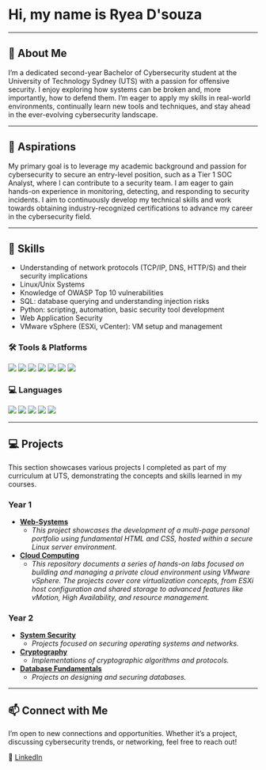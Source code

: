 # Hi, my name is Ryea D'souza

---

## 👋 About Me
I’m a dedicated second-year Bachelor of Cybersecurity student at the University of Technology Sydney (UTS) with a passion for offensive security. I enjoy exploring how systems can be broken and, more importantly, how to defend them. I’m eager to apply my skills in real-world environments, continually learn new tools and techniques, and stay ahead in the ever-evolving cybersecurity landscape.

---

## 🎯 Aspirations
My primary goal is to leverage my academic background and passion for cybersecurity to secure an entry-level position, such as a Tier 1 SOC Analyst, where I can contribute to a security team. I am eager to gain hands-on experience in monitoring, detecting, and responding to security incidents. I aim to continuously develop my technical skills and work towards obtaining industry-recognized certifications to advance my career in the cybersecurity field.

---

## 🧠 Skills
*   Understanding of network protocols (TCP/IP, DNS, HTTP/S) and their security implications
*   Linux/Unix Systems
*   Knowledge of OWASP Top 10 vulnerabilities
*   SQL: database querying and understanding injection risks
*   Python: scripting, automation, basic security tool development
*   Web Application Security
*   VMware vSphere (ESXi, vCenter): VM setup and management

### 🛠️ Tools & Platforms

<a href="https://www.vmware.com/products/workstation-pro.html"><img src="https://img.shields.io/badge/-VMware-607078?&style=for-the-badge&logo=vmware&logoColor=white" /></a>
<a href="https://www.virtualbox.org/"><img src="https://img.shields.io/badge/-VirtualBox-183A61?&style=for-the-badge&logo=virtualbox&logoColor=white" /></a>
<a href="https://www.kali.org/"><img src="https://img.shields.io/badge/-Kali%20Linux-557C94?&style=for-the-badge&logo=linux&logoColor=white" /></a>
<a href="https://www.wireshark.org/"><img src="https://img.shields.io/badge/-Wireshark-1679A7?&style=for-the-badge&logo=wireshark&logoColor=white" /></a>
<a href="https://owasp.org/www-project-webgoat/"><img src="https://img.shields.io/badge/-WebGoat-A80000?&style=for-the-badge&logo=owasp&logoColor=white" /></a>
<a href="https://nmap.org/"><img src="https://img.shields.io/badge/-Nmap-214478?&style=for-the-badge&logo=nmap&logoColor=white" /></a>
<a href="https://www.openssl.org/"><img src="https://img.shields.io/badge/-OpenSSL-721412?&style=for-the-badge&logo=openssl&logoColor=white" /></a>

### 💻 Languages

<a href="https://www.python.org/"><img src="https://img.shields.io/badge/-Python-3776AB?&style=for-the-badge&logo=python&logoColor=white" /></a>
<a href="https://developer.mozilla.org/en-US/docs/Web/HTML"><img src="https://img.shields.io/badge/-HTML5-E34F26?&style=for-the-badge&logo=html5&logoColor=white" /></a>
<a href="https://www.w3schools.com/sql/"><img src="https://img.shields.io/badge/-SQL-003B57?&style=for-the-badge&logo=sqlite&logoColor=white" /></a>
<a href="https://developer.mozilla.org/en-US/docs/Web/CSS"><img src="https://img.shields.io/badge/-CSS3-1572B6?&style=for-the-badge&logo=css3&logoColor=white" /></a>
<a href="https://www.gnu.org/software/bash/"><img src="https://img.shields.io/badge/-Bash-4EAA25?&style=for-the-badge&logo=gnu-bash&logoColor=white" /></a>

---

## 💻 Projects

This section showcases various projects I completed as part of my curriculum at UTS, demonstrating the concepts and skills learned in my courses.

### Year 1

*   **[Web-Systems](./Web-Systems/README.md)**
    *   *This project showcases the development of a multi-page personal portfolio using fundamental HTML and CSS, hosted within a secure Linux server environment.*
*   **[Cloud Computing](./Cloud%20Computing/README.md)**
    *   *This repository documents a series of hands-on labs focused on building and managing a private cloud environment using VMware vSphere. The projects cover core virtualization concepts, from ESXi host configuration and shared storage to advanced features like vMotion, High Availability, and resource management.*

### Year 2

*   **[System Security](./System%20Security/README.md)**
    *   *Projects focused on securing operating systems and networks.*
*   **[Cryptography](./Cryptography/README.md)**
    *   *Implementations of cryptographic algorithms and protocols.*
*   **[Database Fundamentals](./Database%20Fundamentals/README.md)**
    *   *Projects on designing and securing databases.*

---

## 📫 Connect with Me
I’m open to new connections and opportunities. Whether it’s a project, discussing cybersecurity trends, or networking, feel free to reach out!

🔗 [LinkedIn](https://www.linkedin.com/in/ryea-d-souza-ba25902a4)
